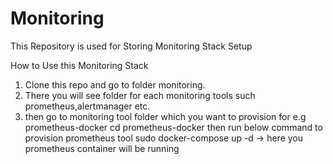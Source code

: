 # Monitoring
This Repository is used for Storing Monitoring Stack Setup

How to Use this Monitoring Stack
1. Clone this repo and go to folder monitoring.
2. There you will see folder for each monitoring tools such prometheus,alertmanager etc.
3. then go to monitoring tool folder which you want to provision 
for e.g prometheus-docker
cd prometheus-docker 
then run below command to provision prometheus tool
sudo docker-compose up -d  -> here you prometheus container will be running
